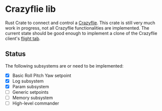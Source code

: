 # Crazyflie lib

Rust Crate to connect and control a [Crazyflie]. This crate is still very much work in progress,
not all Crazyflie functionalities are implemented. The current state should be good enough
to implement a clone of the Crazyflie client's [flight tab].

## Status

The following subsystems are or need to be implemented:

 - [x] Basic Roll Pitch Yaw setpoint
 - [x] Log subsystem
 - [x] Param subsystem
 - [ ] Generic setpoints
 - [ ] Memory subsystem
 - [ ] High-level commander

[Crazyflie]: https://www.bitcraze.io/products/crazyflie-2-1/
[Flight tab]: https://www.bitcraze.io/documentation/repository/crazyflie-clients-python/master/userguides/userguide_client/flightcontrol_tab/